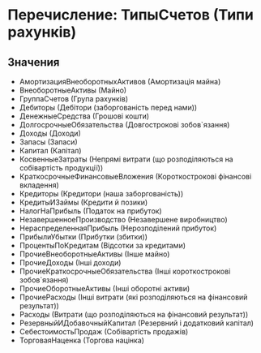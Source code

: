 ﻿# Перечисление: ТипыСчетов (Типи рахунків)

## Значения

- АмортизацияВнеоборотныхАктивов (Амортизація майна)
- ВнеоборотныеАктивы (Майно)
- ГруппаСчетов (Група рахунків)
- Дебиторы (Дебітори (заборгованість перед нами))
- ДенежныеСредства (Грошові кошти)
- ДолгосрочныеОбязательства (Довгострокові зобов`язання)
- Доходы (Доходи)
- Запасы (Запаси)
- Капитал (Капітал)
- КосвенныеЗатраты (Непрямі витрати (що розподіляються на собівартість продукції))
- КраткосрочныеФинансовыеВложения (Короткострокові фінансові вкладення)
- Кредиторы (Кредитори (наша заборгованість))
- КредитыИЗаймы (Кредити й позики)
- НалогНаПрибыль (Податок на прибуток)
- НезавершенноеПроизводство (Незавершене виробництво)
- НераспределеннаяПрибыль (Нерозподілений прибуток)
- ПрибылиУбытки (Прибутки (збитки))
- ПроцентыПоКредитам (Відсотки за кредитами)
- ПрочиеВнеоборотныеАктивы (Інше майно)
- ПрочиеДоходы (Інші доходи)
- ПрочиеКраткосрочныеОбязательства (Інші короткострокові зобов`язання)
- ПрочиеОборотныеАктивы (Інші оборотні активи)
- ПрочиеРасходы (Інші витрати (які розподіляються на фінансовий результат))
- Расходы (Витрати (що розподіляються на фінансовий результат))
- РезервныйИДобавочныйКапитал (Резервний і додатковий капітал)
- СебестоимостьПродаж (Собівартість продажів)
- ТорговаяНаценка (Торгова націнка)

